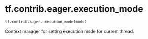 <div itemscope itemtype="http://developers.google.com/ReferenceObject">
<meta itemprop="name" content="tf.contrib.eager.execution_mode" />
<meta itemprop="path" content="Stable" />
</div>

# tf.contrib.eager.execution_mode

``` python
tf.contrib.eager.execution_mode(mode)
```

Context manager for setting execution mode for current thread.